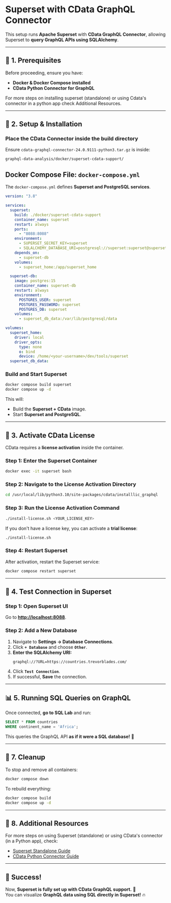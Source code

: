 # Superset with CData GraphQL Connector

This setup runs **Apache Superset** with **CData GraphQL Connector**, allowing Superset to **query GraphQL APIs using SQLAlchemy**.

---

## **📌 1. Prerequisites**
Before proceeding, ensure you have:
- **Docker & Docker Compose installed**
- **CData Python Connector for GraphQL**

For more steps on installing superset (standalone) or using Cdata's connector in a python app check Additional Resources.


---

## **🚀 2. Setup & Installation**

### **Place the CData Connector inside the build directory**
Ensure `cdata-graphql-connector-24.0.9111-python3.tar.gz` is inside:
```
graphql-data-analysis/docker/superset-cdata-support/
```

## **Docker Compose File: `docker-compose.yml`**
The `docker-compose.yml` defines **Superset and PostgreSQL services**.

```yaml
version: "3.8"

services:
  superset:
    build: ./docker/superset-cdata-support
    container_name: superset
    restart: always
    ports:
      - "8088:8088"
    environment:
      - SUPERSET_SECRET_KEY=superset
      - SQLALCHEMY_DATABASE_URI=postgresql://superset:superset@superset-db:5432/superset
    depends_on:
      - superset-db
    volumes:
      - superset_home:/app/superset_home

  superset-db:
    image: postgres:15
    container_name: superset-db
    restart: always
    environment:
      POSTGRES_USER: superset
      POSTGRES_PASSWORD: superset
      POSTGRES_DB: superset
    volumes:
      - superset_db_data:/var/lib/postgresql/data

volumes:
  superset_home:
    driver: local
    driver_opts:
      type: none
      o: bind
      device: /home/<your-username>/dev/tools/superset
  superset_db_data:

```

### **Build and Start Superset**
```bash
docker compose build superset
docker compose up -d
```

This will:
- Build the **Superset + CData** image.
- Start **Superset and PostgreSQL**.

---

## **🔑 3. Activate CData License**
CData requires a **license activation** inside the container.

### **Step 1: Enter the Superset Container**
```bash
docker exec -it superset bash
```

### **Step 2: Navigate to the License Activation Directory**
```bash
cd /usr/local/lib/python3.10/site-packages/cdata/installlic_graphql
```

### **Step 3: Run the License Activation Command**
```bash
./install-license.sh <YOUR_LICENSE_KEY>
```
If you don't have a license key, you can activate a **trial license**:
```bash
./install-license.sh
```

### **Step 4: Restart Superset**
After activation, restart the Superset service:
```bash
docker compose restart superset
```

---

## **🧪 4. Test Connection in Superset**

### **Step 1: Open Superset UI**
Go to **[http://localhost:8088](http://localhost:8088)**.

### **Step 2: Add a New Database**
1. Navigate to **Settings → Database Connections**.
2. Click **`+ Database`** and choose **`Other`**.
3. **Enter the SQLAlchemy URI:**
   ```
   graphql://?URL=https://countries.trevorblades.com/
   ```
4. Click **`Test Connection`**.
5. If successful, **Save** the connection.

---

## **📊 5. Running SQL Queries on GraphQL**

Once connected, **go to SQL Lab** and run:
```sql
SELECT * FROM countries
WHERE continent_name = 'Africa';
```
This queries the GraphQL API **as if it were a SQL database!** 🎉

---

## **📌 7. Cleanup**

To stop and remove all containers:
```bash
docker compose down
```
To rebuild everything:
```bash
docker compose build
docker compose up -d
```

---

## **🔗 8. Additional Resources**
For more steps on using Superset (standalone) or using CData's connector (in a Python app), check:
- [Superset Standalone Guide](../docker/superset/README.md)
- [CData Python Connector Guide](../cdata-connector-test/README.md)

---

## **🚀 Success!**
Now, **Superset is fully set up with CData GraphQL support.** 🎉  
You can visualize **GraphQL data using SQL directly in Superset!** 🔥

